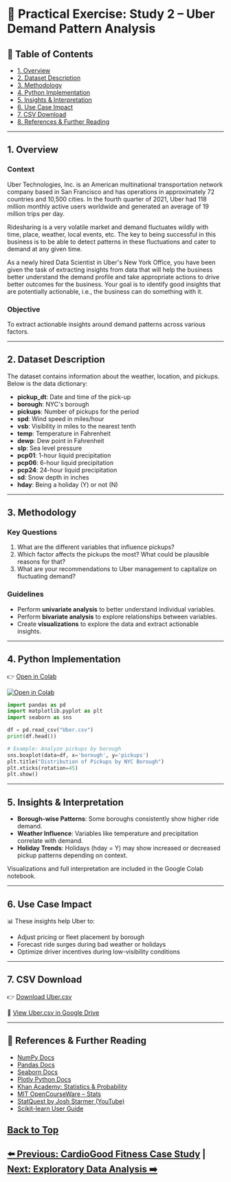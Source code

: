 
# 🧠 Practical Exercise: Study 2 – Uber Demand Pattern Analysis

## 📌 Table of Contents
- [1. Overview](#1-overview)
- [2. Dataset Description](#2-dataset-description)
- [3. Methodology](#3-methodology)
- [4. Python Implementation](#4-python-implementation)
- [5. Insights & Interpretation](#5-insights--interpretation)
- [6. Use Case Impact](#6-use-case-impact)
- [7. CSV Download](#7-csv-download)
- [8. References & Further Reading](#8-references--further-reading)

---

## 1. Overview

### Context

Uber Technologies, Inc. is an American multinational transportation network company based in San Francisco and has operations in approximately 72 countries and 10,500 cities. In the fourth quarter of 2021, Uber had 118 million monthly active users worldwide and generated an average of 19 million trips per day.

Ridesharing is a very volatile market and demand fluctuates wildly with time, place, weather, local events, etc. The key to being successful in this business is to be able to detect patterns in these fluctuations and cater to demand at any given time.

As a newly hired Data Scientist in Uber's New York Office, you have been given the task of extracting insights from data that will help the business better understand the demand profile and take appropriate actions to drive better outcomes for the business. Your goal is to identify good insights that are potentially actionable, i.e., the business can do something with it.

### Objective

To extract actionable insights around demand patterns across various factors.

---

## 2. Dataset Description

The dataset contains information about the weather, location, and pickups. Below is the data dictionary:

- **pickup_dt**: Date and time of the pick-up  
- **borough**: NYC's borough  
- **pickups**: Number of pickups for the period  
- **spd**: Wind speed in miles/hour  
- **vsb**: Visibility in miles to the nearest tenth  
- **temp**: Temperature in Fahrenheit  
- **dewp**: Dew point in Fahrenheit  
- **slp**: Sea level pressure  
- **pcp01**: 1-hour liquid precipitation  
- **pcp06**: 6-hour liquid precipitation  
- **pcp24**: 24-hour liquid precipitation  
- **sd**: Snow depth in inches  
- **hday**: Being a holiday (Y) or not (N)

---

## 3. Methodology

### Key Questions

1. What are the different variables that influence pickups?  
2. Which factor affects the pickups the most? What could be plausible reasons for that?  
3. What are your recommendations to Uber management to capitalize on fluctuating demand?

### Guidelines

- Perform **univariate analysis** to better understand individual variables.
- Perform **bivariate analysis** to explore relationships between variables.
- Create **visualizations** to explore the data and extract actionable insights.

---

## 4. Python Implementation

👉 [Open in Colab](https://drive.google.com/file/d/1d0kAd4fmDl7rW8IY5qnX8KS2H-vtbUrP/view?usp=sharing)  

[![Open in Colab](https://colab.research.google.com/assets/colab-badge.svg)](https://drive.google.com/file/d/1d0kAd4fmDl7rW8IY5qnX8KS2H-vtbUrP/view?usp=sharing)

```python
import pandas as pd
import matplotlib.pyplot as plt
import seaborn as sns

df = pd.read_csv("Uber.csv")
print(df.head())

# Example: Analyze pickups by borough
sns.boxplot(data=df, x='borough', y='pickups')
plt.title("Distribution of Pickups by NYC Borough")
plt.xticks(rotation=45)
plt.show()
```

---

## 5. Insights & Interpretation

- **Borough-wise Patterns**: Some boroughs consistently show higher ride demand.
- **Weather Influence**: Variables like temperature and precipitation correlate with demand.
- **Holiday Trends**: Holidays (hday = Y) may show increased or decreased pickup patterns depending on context.

Visualizations and full interpretation are included in the Google Colab notebook.

---

## 6. Use Case Impact

📊 These insights help Uber to:
- Adjust pricing or fleet placement by borough
- Forecast ride surges during bad weather or holidays
- Optimize driver incentives during low-visibility conditions

---

## 7. CSV Download

👉 [Download Uber.csv](https://drive.google.com/uc?export=download&id=1hcAZNHw3HQ50o0JFcgpQ5JAMTzDHhXe4)

📎 [View Uber.csv in Google Drive](https://drive.google.com/file/d/1hcAZNHw3HQ50o0JFcgpQ5JAMTzDHhXe4/view)

---

## 🔗 References & Further Reading

- [NumPy Docs](https://numpy.org/doc/)
- [Pandas Docs](https://pandas.pydata.org/docs/)
- [Seaborn Docs](https://seaborn.pydata.org/)
- [Plotly Python Docs](https://plotly.com/python/)
- [Khan Academy: Statistics & Probability](https://www.khanacademy.org/math/statistics-probability)
- [MIT OpenCourseWare – Stats](https://ocw.mit.edu/)
- [StatQuest by Josh Starmer (YouTube)](https://www.youtube.com/user/joshstarmer)
- [Scikit-learn User Guide](https://scikit-learn.org/stable/user_guide.html)

[Back to Top](#-table-of-contents)
---
[⬅️ Previous: CardioGood Fitness Case Study](08-practical-exercise-study-1-cardiogood-fitness.md) | [Next: Exploratory Data Analysis ➡️](10-exploratorydataanalysis-EDA.md)
---